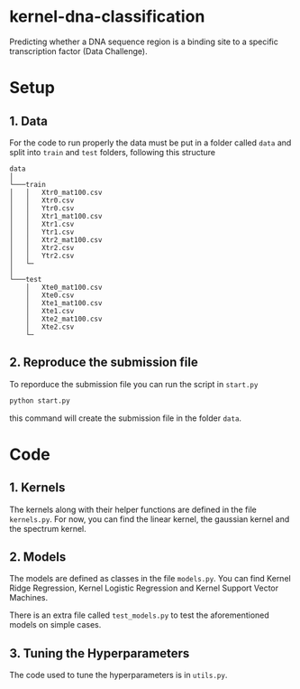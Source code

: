 # kernel-dna-classification
Predicting whether a DNA sequence region is a binding site to a specific transcription factor (Data Challenge).


# Setup
## 1. Data
For the code to run properly the data must be put in a folder called `data` and split into `train` and `test` folders, following this structure

```
data  
│
└───train
│   │   Xtr0_mat100.csv
│   │   Xtr0.csv
│   │   Ytr0.csv
│   │   Xtr1_mat100.csv
│   │   Xtr1.csv
│   │   Ytr1.csv
│   │   Xtr2_mat100.csv
│   │   Xtr2.csv
│   │   Ytr2.csv
│   └─
│   
└───test
    │   Xte0_mat100.csv
    │   Xte0.csv
    │   Xte1_mat100.csv
    │   Xte1.csv
    │   Xte2_mat100.csv
    │   Xte2.csv
    └─
```

## 2. Reproduce the submission file
To reporduce the submission file you can run the script in `start.py` 
```bash
python start.py
```
this command will create the submission file in the folder `data`.


# Code
## 1. Kernels
The kernels along with their helper functions are defined in the file `kernels.py`. For now, you can find the linear kernel, the gaussian kernel and the spectrum kernel.

## 2. Models
The models are defined as classes in the file `models.py`. You can find Kernel Ridge Regression, Kernel Logistic Regression and Kernel Support Vector Machines.

There is an extra file called `test_models.py` to test the aforementioned models on simple cases.

## 3. Tuning the Hyperparameters
The code used to tune the hyperparameters is in `utils.py`.